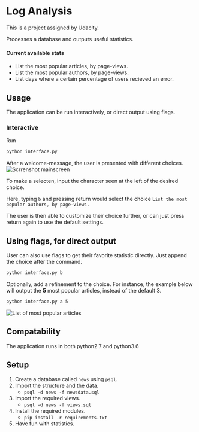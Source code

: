 # Log Analysis

This is a project assigned by Udacity.

Processes a database and outputs useful statistics.

#### Current available stats

- List the most popular articles, by page-views.
- List the most popular authors, by page-views.
- List days where a certain percentage of users recieved an error.


## Usage

The application can be run interactively, or direct output using flags.

### Interactive

Run

```bash
python interface.py
```

After a welcome-message, the user is presented with different choices.
![Scrrenshot mainscreen](http://i66.tinypic.com/23sc09v.png)

To make a selecten, input the character seen at the left of the desired choice.

Here, typing `b` and pressing return would select the choice `List the most popular authors, by page-views.`

The user is then able to customize their choice further, or can just press return again to use the default settings.

## Using flags, for direct output

User can also use flags to get their favorite statistic directly. Just append the choice after the command.

```bash
python interface.py b
```

Optionally, add a refinement to the choice. For instance, the example below will output the **5** most popular articles, instead of the default 3.

```bash
python interface.py a 5
```
![List of most popular articles](http://i66.tinypic.com/fnwruo.png)

## Compatability

The application runs in both python2.7 and python3.6

## Setup

1. Create a database called `news` using `psql`.
2. Import the structure and the data.
    - `psql -d news -f newsdata.sql`
3. Import the required views.
    - `psql -d news -f views.sql`
4. Install the required modules.
    - `pip install -r requirements.txt`
5. Have fun with statistics.
